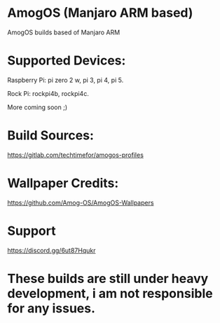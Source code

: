 # AmogOS (Manjaro ARM based)
AmogOS builds based of Manjaro ARM

# Supported Devices:
Raspberry Pi: pi zero 2 w, pi 3, pi 4, pi 5.


Rock Pi: rockpi4b, rockpi4c.


More coming soon ;)

# Build Sources:
https://gitlab.com/techtimefor/amogos-profiles

# Wallpaper Credits:
https://github.com/Amog-OS/AmogOS-Wallpapers

# Support
https://discord.gg/6ut87Hqukr

# These builds are still under heavy development, i am not responsible for any issues.
